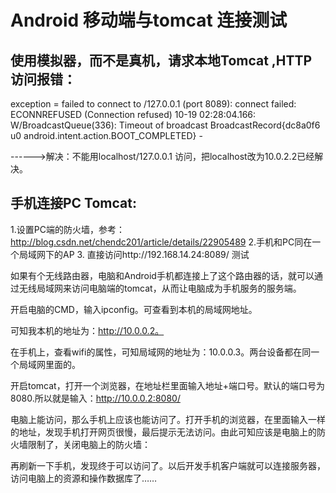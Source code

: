 # Android 移动端与tomcat 连接测试

## 使用模拟器，而不是真机，请求本地Tomcat ,HTTP 访问报错：
exception = failed to connect to /127.0.0.1 (port 8089): connect failed: ECONNREFUSED (Connection refused)
10-19 02:28:04.166: W/BroadcastQueue(336): Timeout of broadcast BroadcastRecord{dc8a0f6 u0 android.intent.action.BOOT_COMPLETED} -


------>解决：不能用localhost/127.0.0.1 访问，把localhost改为10.0.2.2已经解决。


## 手机连接PC Tomcat:
1.设置PC端的防火墙，参考：http://blog.csdn.net/chendc201/article/details/22905489
2.手机和PC同在一个局域网下的AP
3. 直接访问http://192.168.14.24:8089/ 测试


如果有个无线路由器，电脑和Android手机都连接上了这个路由器的话，就可以通过无线局域网来访问电脑端的tomcat，从而让电脑成为手机服务的服务端。

开启电脑的CMD，输入ipconfig。可查看到本机的局域网地址。

可知我本机的地址为：http://10.0.0.2。

在手机上，查看wifi的属性，可知局域网的地址为：10.0.0.3。两台设备都在同一个局域网里面的。

开启tomcat，打开一个浏览器，在地址栏里面输入地址+端口号。默认的端口号为8080.所以就是输入：http://10.0.0.2:8080/

电脑上能访问，那么手机上应该也能访问了。打开手机的浏览器，在里面输入一样的地址，发现手机打开网页很慢，最后提示无法访问。由此可知应该是电脑上的防火墙限制了，关闭电脑上的防火墙：

再刷新一下手机，发现终于可以访问了。以后开发手机客户端就可以连接服务器，访问电脑上的资源和操作数据库了……